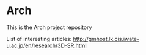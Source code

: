 # Arch

This is the Arch project repository

List of interesting articles:
http://gmhost.lk.cis.iwate-u.ac.jp/en/research/3D-SR.html

